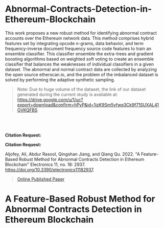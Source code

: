 # Abnormal-Contracts-Detection-in-Ethereum-Blockchain

This work proposes a new robust method for identifying abnormal contract accounts over the Ethereum network data. This method comprises hybrid features set by integrating opcode n-grams, data behavior, and term frequency-inverse document frequency source code features to train an ensemble classifier. This classifier ensemble the extra-trees and gradient boosting algorithms based on weighted soft voting to create an ensemble classifier that balances the weaknesses of individual classifiers in a given dataset. The abnormal and normal contract data are collected by analyzing the open source etherscan.io, and the problem of the imbalanced dataset is solved by performing the adaptive synthetic sampling. 


> Note: Due to huge volume of the dataset, the link of our dataset generated during the current study is available at:
https://drive.google.com/u/1/uc?export=download&confirm=hPyP&id=1izK9Sm5yfwq3Ck9f71SUXAL41GVKQFBS

\
\
\
**Citation Request:** 

**Citation Request:** 

Aljofey, Ali, Abdur Rasool, Qingshan Jiang, and Qiang Qu. 2022. "A Feature-Based Robust Method for Abnormal Contracts Detection in Ethereum Blockchain" Electronics 11, no. 18: 2937. https://doi.org/10.3390/electronics11182937.



>[Online Published Paper](https://www.researchgate.net/publication/363655587_A_Feature-Based_Robust_Method_for_Abnormal_Contracts_Detection_in_Ethereum_Blockchain) 


# A Feature-Based Robust Method for Abnormal Contracts Detection in Ethereum Blockchain




